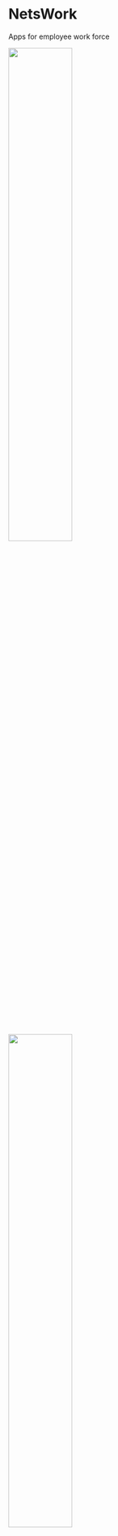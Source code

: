 # NetsWork
Apps for employee work force


<img src="http://i1186.photobucket.com/albums/z367/adz7foold/Screenshot_2018-03-01-20-01-52_zpsqmeecxy9.png" width="50%" height="50%">
<img src="http://i1186.photobucket.com/albums/z367/adz7foold/Screenshot_2018-03-01-20-01-56_zpsk0t4kkd6.png" width="50%" height="50%">
<img src="http://i1186.photobucket.com/albums/z367/adz7foold/Screenshot_2018-03-01-20-02-01_zpsrsocigid.png" width="50%" height="50%">
<img src="http://i1186.photobucket.com/albums/z367/adz7foold/Screenshot_2018-03-01-20-02-08_zpsq5h2jmti.png" width="50%" height="50%">

